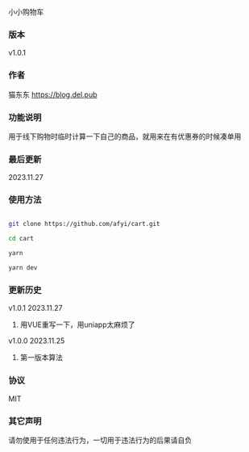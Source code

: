 小小购物车

### 版本
v1.0.1 

### 作者
猫东东 <https://blog.del.pub>

### 功能说明
用于线下购物时临时计算一下自己的商品，就用来在有优惠券的时候凑单用

### 最后更新 

2023.11.27

### 使用方法

```bash

git clone https://github.com/afyi/cart.git

cd cart

yarn

yarn dev 

```

### 更新历史

v1.0.1 2023.11.27

1. 用VUE重写一下，用uniapp太麻烦了

v1.0.0 2023.11.25

1. 第一版本算法

### 协议
MIT

### 其它声明
请勿使用于任何违法行为，一切用于违法行为的后果请自负